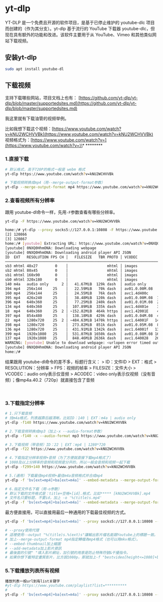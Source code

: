# yt-dlp

YT-DLP 是一个免费且开源的软件项目，是基于已停止维护的 youtube-dlc 项目而创建的（作为其分支）。yt-dlp 基于流行的  YouTube 下载器 youtube-dlc，但现在具有额外的功能和改进。该软件主要用于从 YouTube、Vimeo  和其他类似网站下载视频。

## 安装yt-dlp

```bash
sudo apt install youtube-dl
```

## 下载视频

支持下载哪些网站，项目文档上也有：
[https://github.com/yt-dlp/yt-dlp/blob/master/supportedsites.md](https://github.com/yt-dlp/yt-dlp/blob/master/supportedsites.md)

我这里就有下载油管的视频举例。

比如我想下载这个视频：[https://www.youtube.com/watch?v=kNU2WCHVVBk](https://www.youtube.com/watch?v=kNU2WCHVVBk)
视频格式为：[https://www.youtube.com/watch?v=](https://www.youtube.com/watch?v=)\* ********

### 1.直接下载

```bash
# 默认格式，高于720P的格式一般是 webm 格式
yt-dlp https://www.youtube.com/watch?v=kNU2WCHVVBk

# 下载视频转换成mp4（用--merge-output-format参数）
yt-dlp --merge-output-format mp4 https://www.youtube.com/watch?v=kNU2WCHVVBk
```

### 2.查看视频所有分辨率

跟用 youtube-dl命令一样，先用`-F`​参数查看有哪些分辨率。

```bash
yt-dlp -F https://www.youtube.com/watch?v=kNU2WCHVVBk
```

```bash
home:/# yt-dlp --proxy socks5://127.0.0.1:10808 -F https://www.youtube.com/watch?v=0NXQ0HhmONA&list=PLOrf2h5ONlwUTW9etWK4b3xQiz8LdgkKS&index=16
[2] 120866
[3] 120867
home:/# [youtube] Extracting URL: https://www.youtube.com/watch?v=0NXQ0HhmONA
[youtube] 0NXQ0HhmONA: Downloading webpage
[youtube] 0NXQ0HhmONA: Downloading android player API JSON
ID  EXT   RESOLUTION FPS CH │   FILESIZE   TBR PROTO │ VCODEC          VBR ACODEC      ABR ASR MORE INFO
───────────────────────────────────────────────────────────────────────────────────────────────────────────────
sb3 mhtml 48x27        0    │                  mhtml │ images                                  storyboard
sb2 mhtml 80x45        0    │                  mhtml │ images                                  storyboard
sb1 mhtml 160x90       0    │                  mhtml │ images                                  storyboard
sb0 mhtml 320x180      0    │                  mhtml │ images                                  storyboard
140 m4a   audio only      2 │   41.67MiB  129k dash  │ audio only          mp4a.40.2  129k 44k medium, m4a_dash
394 mp4   256x144     25    │   22.59MiB   70k dash  │ av01.0.00M.08   70k video only          144p, mp4_dash
160 mp4   256x144     25    │   24.55MiB   76k dash  │ avc1.4d400c     76k video only          144p, mp4_dash
395 mp4   426x240     25    │   38.48MiB  120k dash  │ av01.0.00M.08  120k video only          240p, mp4_dash
396 mp4   640x360     25    │   77.25MiB  240k dash  │ av01.0.01M.08  240k video only          360p, mp4_dash
134 mp4   640x360     25    │  107.89MiB  335k dash  │ avc1.4d401e    335k video only          360p, mp4_dash
18  mp4   640x360     25  2 │ ~152.82MiB  464k https │ avc1.42001E    464k mp4a.40.2    0k 44k 360p
397 mp4   854x480     25    │  138.18MiB  429k dash  │ av01.0.04M.08  429k video only          480p, mp4_dash
22  mp4   1280x720    25  2 │ ~484.63MiB 1470k https │ avc1.64001F   1470k mp4a.40.2    0k 44k 720p
398 mp4   1280x720    25    │  273.82MiB  851k dash  │ av01.0.05M.08  851k video only          720p, mp4_dash
136 mp4   1280x720    25    │  431.91MiB 1342k dash  │ avc1.64001f   1342k video only          720p, mp4_dash
399 mp4   1920x1080   25    │  531.07MiB 1650k dash  │ av01.0.08M.08 1650k video only          1080p, mp4_dash
137 mp4   1920x1080   25    │  848.46MiB 2636k dash  │ avc1.640028   2636k video only          1080p, mp4_dash
WARNING: [youtube] Unable to download webpage: <urlopen error timed out>
[youtube] 0NXQ0HhmONA: Downloading android player API JSON
home:/# 
```

结果跟用 youtube-dl命令的差不多，标题行含义： > ID：文件ID > EXT：格式 > RESOLUTION：分辨率 > FPS：视频的帧率 > FILESIZE：文件大小 > VCODEC：audio only表示仅音频 > ACODEC：video only表示仅视频（没有音频）；像mp4a.40.2（720p）就直接包含了音频

‍

### 3.下载指定分辨率

```bash
# 1.只下载音频
# 找m4a格式，列表越靠后越清晰。比如ID：140 | EXT：m4a | audio only
yt-dlp -f140 https://www.youtube.com/watch?v=kNU2WCHVVBk

# 2.下载音频转换成mp3（加上-x --audio-format参数）
yt-dlp -f140 -x --audio-format mp3 https://www.youtube.com/watch?v=kNU2WCHVVBk

# 3.下载视频（带音频）ID：22 | EXT：mp4 | 1280*720
yt-dlp -f22 https://www.youtube.com/watch?v=kNU2WCHVVBk

# 4.下载指定分辨率视频+音频（为了方便就直接下载mp4格式了）
# 1080及以上分辨率的音频和视频是分开的，所以一般会音频和视频一起下载
yt-dlp -f299+140 https://www.youtube.com/watch?v=kNU2WCHVVBk

# 5.(通用）下载最佳mp4视频+最佳m4a音频格式并合成mp4
yt-dlp -f 'bv[ext=mp4]+ba[ext=m4a]' --embed-metadata --merge-output-format mp4 https://www.youtube.com/watch?v=kNU2WCHVVBk

# 6.指定文件名下载（用-o参数）
# 默认下载的文件格式是：title+空格+[id].格式，比如***** [kNU2WCHVVBk].mp4
# 文件名只要标题，不要id，加上 -o '%(title)s.mp4'
yt-dlp -f 'bv[ext=mp4]+ba[ext=m4a]' --embed-metadata --merge-output-format mp4 https://www.youtube.com/watch?v=kNU2WCHVVBk -o '%(title)s.mp4'
```

最方便直接用，可以直接用最后一种通用的下载最佳视频的方式。

```bash
yt-dlp -f 'bv[ext=mp4]+ba[ext=m4a]' --proxy socks5://127.0.0.1:10808 --output "%(title)s.%(ext)s" --embed-thumbnail --add-metadata --merge-output-format mp4 "https://www.youtube.com/watch?v=EMPtccgQhRY&t=8625s"

# --proxy使用代理
# 這裡使用--output "%(title)s.%(ext)s"讓輸出影片檔名能跟Youtube上的標題一致。
# 加上--merge-output-format mp4指定轉檔為mp4格式（也可以用mkv格式）。
# --embed-thumbnail加上縮圖
# --add-metadata加上影片資訊
# 最後面的引號" "填入影片網址，加引號的用意是防止特殊符號&干擾指令。
# 如果你想下載特定畫質影片，比方說1080p，那就加上-f "bestvideo[height<=1080]+bestaudio[ext=m4a]"的參數，指定影片最大高度。至於其他畫質，2160為4K，1080為1080p，720為720p，以此類推。
```

### 5.下载播放列表所有视频

```bash
播放列表一般url到有list关键字
#yt-dlp https://www.youtube.com/playlist?list=**********
#
yt-dlp -f 'bv[ext=mp4]+ba[ext=m4a]' --proxy socks5://127.0.0.1:10808 --output "%(playlist)s/%(title)s.%(ext)s" --embed-thumbnail --add-metadata --merge-output-format mp4 "https://www.youtube.com/watch?v=CTRvs6bW6CQ&list=PLOrf2h5ONlwUTW9etWK4b3xQiz8LdgkKS"

```

‍
